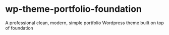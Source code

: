 wp-theme-portfolio-foundation
======================

A professional clean, modern, simple portfolio Wordpress theme built on top of foundation